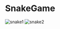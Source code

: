 # SnakeGame
![snake1](https://user-images.githubusercontent.com/80634780/154328775-36eb153a-4549-4e3c-970a-d18f2bee5ee0.png)
![snake2](https://user-images.githubusercontent.com/80634780/154328989-c0728a3d-348f-449b-87aa-f20b0958a9ee.png)

